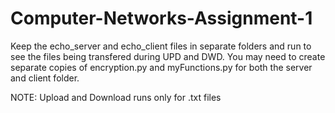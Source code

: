 # Computer-Networks-Assignment-1

Keep the echo_server and echo_client files in separate folders and run to see the files being transfered during UPD and DWD. You may need to create separate copies 
of encryption.py and myFunctions.py for both the server and client folder.

NOTE: Upload and Download runs only for .txt files
